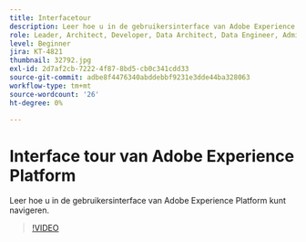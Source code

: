 ```yaml
---
title: Interfacetour
description: Leer hoe u in de gebruikersinterface van Adobe Experience Platform kunt navigeren.
role: Leader, Architect, Developer, Data Architect, Data Engineer, Admin, User
level: Beginner
jira: KT-4821
thumbnail: 32792.jpg
exl-id: 2d7af2cb-7222-4f87-8bd5-cb0c341cdd33
source-git-commit: adbe8f4476340abddebbf9231e3dde44ba328063
workflow-type: tm+mt
source-wordcount: '26'
ht-degree: 0%

---
```


# Interface tour van Adobe Experience Platform

Leer hoe u in de gebruikersinterface van Adobe Experience Platform kunt navigeren.

>[!VIDEO](https://video.tv.adobe.com/v/32792?quality=12&learn=on)

